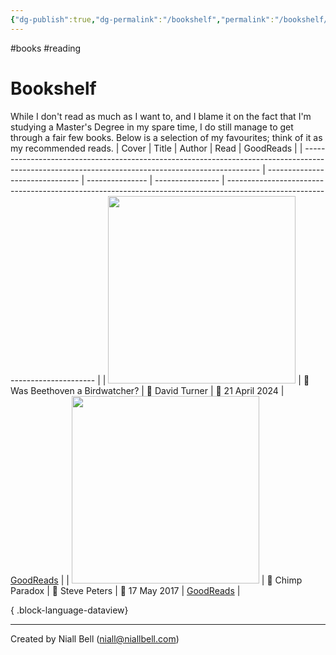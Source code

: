 ```yaml
---
{"dg-publish":true,"dg-permalink":"/bookshelf","permalink":"/bookshelf/","title":"📚 Bookshelf","contentClasses":"cards cards-cols-3 cards-cover cards-cover-no-border cards-title-hide-icons","noteIcon":null,"created":"2024-04-21T22:36:30.905+01:00","updated":"2024-04-22T13:22:28.226+01:00"}
---
```


#books #reading
# Bookshelf

While I don't read as much as I want to, and I blame it on the fact that I'm studying a Master's Degree in my spare time, I do still manage to get through a fair few books. Below is a selection of my favourites; think of it as my recommended reads.
| Cover                                                                                                                                             | Title                           | Author          | Read             | GoodReads                                                                                                                   |
| ------------------------------------------------------------------------------------------------------------------------------------------------- | ------------------------------- | --------------- | ---------------- | --------------------------------------------------------------------------------------------------------------------------- |
| <img src='https://images-na.ssl-images-amazon.com/images/S/compressed.photo.goodreads.com/books/1344677247i/10897859.jpg' style='height:300px;'/> | 📖 Was Beethoven a Birdwatcher? | 👤 David Turner | 👀 21 April 2024 | [GoodReads](https://www.goodreads.com/book/show/10897859-was-beethoven-a-birdwatcher)                                       |
| <img src='https://images-na.ssl-images-amazon.com/images/S/compressed.photo.goodreads.com/books/1341288318i/12228097.jpg' style='height:300px;'/> | 📖 Chimp Paradox                | 👤 Steve Peters | 👀 17 May 2017   | [GoodReads](https://images-na.ssl-images-amazon.com/images/S/compressed.photo.goodreads.com/books/1341288318i/12228097.jpg) |

{ .block-language-dataview}




---
Created by Niall Bell (niall@niallbell.com)